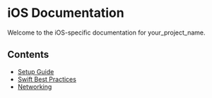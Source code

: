 # iOS Documentation

Welcome to the iOS-specific documentation for your_project_name.

## Contents

- [Setup Guide](setup-guide.md)
- [Swift Best Practices](swift-best-practices.md)
- [Networking](networking.md)
